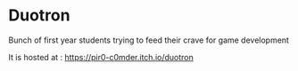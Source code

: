 # Duotron
Bunch of first year students trying to feed their crave for game development

It is hosted at : https://pir0-c0mder.itch.io/duotron

